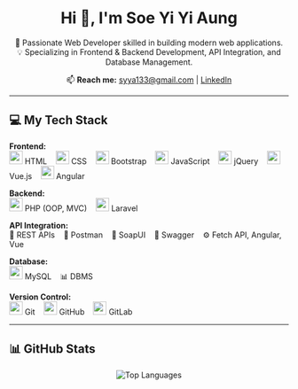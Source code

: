 <h1 align="center">Hi 👋, I'm Soe Yi Yi Aung</h1>
<p align="center">
  🚀 Passionate Web Developer skilled in building modern web applications.<br/>
  💡 Specializing in Frontend & Backend Development, API Integration, and Database Management.
</p>

<p align="center">
  📫 <strong>Reach me:</strong> <a href="mailto:syya133@gmail.com">syya133@gmail.com</a> |
  <a href="https://linkedin.com/in/soe-yi-yi-aung-03747226b" target="_blank">LinkedIn</a>
</p>

---

## 💻 My Tech Stack

**Frontend:**  
<img src="https://cdn.jsdelivr.net/gh/devicons/devicon/icons/html5/html5-original.svg" width="24"/> HTML &nbsp;&nbsp;
<img src="https://cdn.jsdelivr.net/gh/devicons/devicon/icons/css3/css3-original.svg" width="24"/> CSS &nbsp;&nbsp;
<img src="https://cdn.jsdelivr.net/gh/devicons/devicon/icons/bootstrap/bootstrap-plain.svg" width="24"/> Bootstrap &nbsp;&nbsp;
<img src="https://cdn.jsdelivr.net/gh/devicons/devicon/icons/javascript/javascript-original.svg" width="24"/> JavaScript &nbsp;&nbsp;
<img src="https://cdn.jsdelivr.net/gh/devicons/devicon/icons/jquery/jquery-original.svg" width="24"/> jQuery &nbsp;&nbsp;
<img src="https://cdn.jsdelivr.net/gh/devicons/devicon/icons/vuejs/vuejs-original.svg" width="24"/> Vue.js &nbsp;&nbsp;
<img src="https://angular.io/assets/images/logos/angular/angular.svg" width="24"/> Angular

**Backend:**  
<img src="https://cdn.jsdelivr.net/gh/devicons/devicon/icons/php/php-original.svg" width="24"/> PHP (OOP, MVC) &nbsp;&nbsp;
<img src="https://cdn.jsdelivr.net/gh/devicons/devicon/icons/laravel/laravel-plain-wordmark.svg" width="24"/> Laravel

**API Integration:**  
🔌 REST APIs &nbsp;&nbsp;
🧪 Postman &nbsp;&nbsp;
🧼 SoapUI &nbsp;&nbsp;
📄 Swagger &nbsp;&nbsp;
⚙️ Fetch API, Angular, Vue

**Database:**  
<img src="https://cdn.jsdelivr.net/gh/devicons/devicon/icons/mysql/mysql-original-wordmark.svg" width="24"/> MySQL &nbsp;&nbsp;
📊 DBMS

**Version Control:**  
<img src="https://cdn.jsdelivr.net/gh/devicons/devicon/icons/git/git-original.svg" width="24"/> Git &nbsp;&nbsp;
<img src="https://cdn.jsdelivr.net/gh/devicons/devicon/icons/github/github-original.svg" width="24"/> GitHub &nbsp;&nbsp;
<img src="https://about.gitlab.com/images/press/logo/png/gitlab-icon-rgb.png" width="24"/> GitLab

---

## 📊 GitHub Stats

<p align="center">
  <img src="https://github-readme-stats.vercel.app/api/top-langs?username=soeyiyiaung&show_icons=true&locale=en&layout=compact" alt="Top Languages" />
</p>
